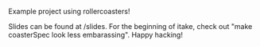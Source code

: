 Example project using rollercoasters!

Slides can be found at /slides. For the beginning of itake, check out "make coasterSpec look less embarassing". Happy hacking!


